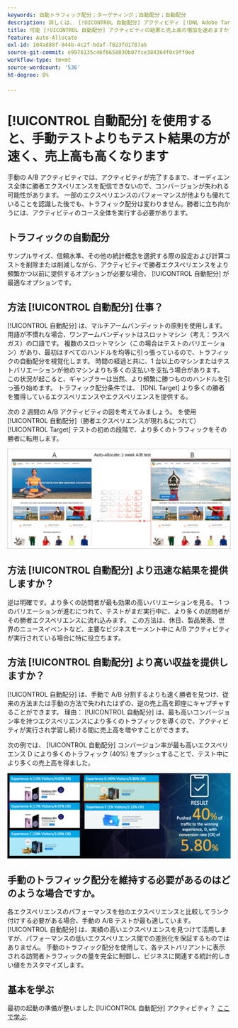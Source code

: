 ```yaml
---
keywords: 自動トラフィック配分；ターゲティング；自動配分；自動配分
description: 詳しくは、 [!UICONTROL 自動配分] アクティビティ [!DNL Adobe Target] は、2 つ以上のエクスペリエンスの中から勝者を特定し、自動的にその勝者に配分するトラフィックを増やします。
title: 可能 [!UICONTROL 自動配分] アクティビティの結果と売上高の増加を速めますか？
feature: Auto-Allocate
exl-id: 104ad88f-044b-4c2f-bdaf-f023fd1787a5
source-git-commit: e9976135c46f6658030b07fce384364f0c9ff0ed
workflow-type: tm+mt
source-wordcount: '536'
ht-degree: 0%

---
```


# [!UICONTROL 自動配分] を使用すると、手動テストよりもテスト結果の方が速く、売上高も高くなります

手動の A/B アクティビティでは、アクティビティが完了するまで、オーディエンス全体に勝者エクスペリエンスを配信できないので、コンバージョンが失われる可能性があります。 一部のエクスペリエンスのパフォーマンスが他よりも優れていることを認識した後でも、トラフィック配分は変わりません。勝者に立ち向かうには、アクティビティのコース全体を実行する必要があります。

## トラフィックの自動配分

サンプルサイズ、信頼水準、その他の統計概念を選択する際の設定および計算コストを削除または削減しながら、アクティビティで勝者エクスペリエンスをより頻繁かつ以前に提供するオプションが必要な場合、 [!UICONTROL 自動配分] が最適なオプションです。

## 方法 [!UICONTROL 自動配分] 仕事？

[!UICONTROL 自動配分] は、マルチアームバンディットの原則を使用します。 用語が不慣れな場合、ワンアームバンディットはスロットマシン（考え：ラスベガス）の口語です。 複数のスロットマシン（この場合はテストのバリエーション）があり、最初はすべてのハンドルを均等に引っ張っているので、トラフィックの自動配分を視覚化します。 時間の経過と共に、1 台以上のマシンまたはテストバリエーションが他のマシンよりも多くの支払いを支払う場合があります。 この状況が起こると、ギャンブラーは当然、より頻繁に勝つもののハンドルを引っ張り始めます。 トラフィック配分条件では、 [!DNL Target] より多くの勝者を獲得しているエクスペリエンスやエクスペリエンスを提供する。

次の 2 週間の A/B アクティビティの図を考えてみましょう。 を使用 [!UICONTROL 自動配分]（勝者エクスペリエンスが現れるにつれて） [!UICONTROL Target] テストの初めの段階で、より多くのトラフィックをその勝者に転用します。

![自動配分の図](/help/main/c-activities/automated-traffic-allocation/assets/Auto-Allocate-test.png)

## 方法 [!UICONTROL 自動配分] より迅速な結果を提供しますか？

逆は明確です。より多くの訪問者が最も効果の高いバリエーションを見る。 1 つのバリエーションが進むにつれて、テストがまだ実行中に、より多くの訪問者がその勝者エクスペリエンスに流れ込みます。 この方法は、休日、製品発表、世界のニュースイベントなど、主要なビジネスモーメント中に A/B アクティビティが実行されている場合に特に役立ちます。

## 方法 [!UICONTROL 自動配分] より高い収益を提供しますか？

[!UICONTROL 自動配分] は、手動で A/B 分割するよりも速く勝者を見つけ、従来の方法または手動の方法で失われたはずの、逆の売上高を即座にキャプチャすることができます。 理由： [!UICONTROL 自動配分] は、最も高いコンバージョン率を持つエクスペリエンスにより多くのトラフィックを導くので、アクティビティが実行され学習し続ける間に売上高を増やすことができます。

次の例では、 [!UICONTROL 自動配分] コンバージョン率が最も高いエクスペリエンス D により多くのトラフィック (40%) をプッシュすることで、テスト中により多くの売上高を得ました。

![自動配分は、より高い売上高の図を提供します。](/help/main/c-activities/automated-traffic-allocation/assets/five-experiences.png)

## 手動のトラフィック配分を維持する必要があるのはどのような場合ですか。

各エクスペリエンスのパフォーマンスを他のエクスペリエンスと比較してランク付けする必要がある場合、手動の A/B テストが最も適しています。 [!UICONTROL 自動配分] は、実績の高いエクスペリエンスを見つけて活用しますが、パフォーマンスの低いエクスペリエンス間での差別化を保証するものではありません。 手動のトラフィック配分を使用して、各テストバリアントに表示される訪問者トラフィックの量を完全に制御し、ビジネスに関連する統計的しきい値をカスタマイズします。

## 基本を学ぶ

最初の起動の準備が整いました [!UICONTROL 自動配分] アクティビティ？ [ここで学ぶ](/help/main/c-activities/automated-traffic-allocation/automated-traffic-allocation.md).
